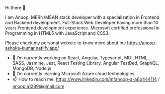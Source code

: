 Hi there 👋

I am Anoop. MERN/MEAN stack developer with a specialization in Frontend and Backend development.
Full-Stack Web Developer having more than 10 years Frontend development experience.
Microsoft certified professional in Programming in HTML5 with JavaScript and CSS3.

Please check my personal website to know more about me https://anoop-ashoka-kumar.netlify.app/

- 🔭 I’m currently working on React, Angular, Typescript, MUI, HTML, SASS, Jasmine, Jest, React Testing Library, Angular TestBed, GraphQL, MongoDB, Node.js
- 🌱 I’m currently learning Microsoft Azure cloud technologies.
- 📫 How to reach me: https://www.linkedin.com/in/anoop-a-a6b444114 / anoop.a1289@gmail.com
